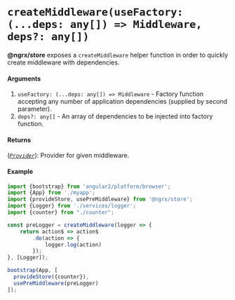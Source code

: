 # `createMiddleware(useFactory: (...deps: any[]) => Middleware, deps?: any[])`

__@ngrx/store__ exposes a `createMiddleware` helper function in order to quickly create middleware with dependencies.
#### Arguments
1. `useFactory: (...deps: any[]) => Middleware` - Factory function accepting any number of application dependencies (supplied by second parameter). 
2. `deps?: any[]` - An array of dependencies to be injected into factory function.

#### Returns
([*`Provider`*](Store.md)): Provider for given middleware.

#### Example
```ts
import {bootstrap} from 'angular2/platform/browser';
import {App} from './myapp';
import {provideStore, usePreMiddleware} from '@ngrx/store';
import {Logger} from './services/logger';
import {counter} from "./counter";

const preLogger = createMiddleware(logger => {
    return action$ => action$
        .do(action => {
            logger.log(action)
        });
}, [Logger]);

bootstrap(App, [
  provideStore({counter}),
  usePreMiddleware(preLogger)
]);
```
